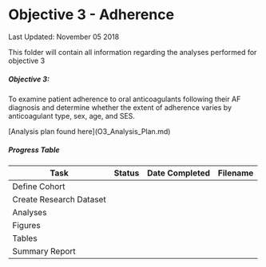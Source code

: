 Objective 3 - Adherence
================
Last Updated: November 05 2018

This folder will contain all information regarding the analyses performed for objective 3

##### Objective 3:

To examine patient adherence to oral anticoagulants following their AF diagnosis and determine whether the extent of adherence varies by anticoagulant type, sex, age, and SES.
</p>
[Analysis plan found here](O3_Analysis_Plan.md)

##### Progress Table

| Task                    | Status | Date Completed | Filename |
|-------------------------|--------|----------------|----------|
| Define Cohort           |        |                |          |
| Create Research Dataset |        |                |          |
| Analyses                |        |                |          |
| Figures                 |        |                |          |
| Tables                  |        |                |          |
| Summary Report          |        |                |          |
